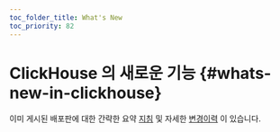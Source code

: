 ```yaml
---
toc_folder_title: What's New
toc_priority: 82
---
```


# ClickHouse 의 새로운 기능 {#whats-new-in-clickhouse}

이미 게시된 배포판에 대한 간략한 요약 [지침](../whats-new/roadmap.md) 및 자세한 [변경이력](../whats-new/changelog/index.md) 이 있습니다.
